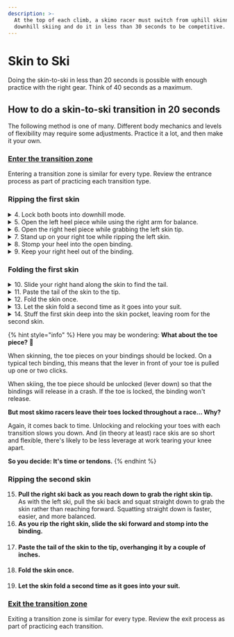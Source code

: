 ```yaml
---
description: >-
  At the top of each climb, a skimo racer must switch from uphill skinning to
  downhill skiing and do it in less than 30 seconds to be competitive.
---
```


# Skin to Ski

Doing the skin-to-ski in less than 20 seconds is possible with enough practice with the right gear. Think of 40 seconds as a maximum.

## How to do a skin-to-ski transition in 20 seconds <a href="#how-to-do-a-skin-to-ski-transition-in-20-seconds" id="how-to-do-a-skin-to-ski-transition-in-20-seconds"></a>

The following method is one of many. Different body mechanics and levels of flexibility may require some adjustments. Practice it a lot, and then make it your own.

### [Enter the transition zone](skin-to-ski.md#entering-a-transition-zone)

Entering a transition zone is similar for every type. Review the entrance process as part of practicing each transition type.

### Ripping the first skin

<details>

<summary>4. Lock both boots into downhill mode.</summary>

After placing your poles on the ground, move your hands straight to your boot levers. Lock them into downhill mode.

Do not stand up.

</details>

<details>

<summary>5. Open the left heel piece while using the right arm for balance.</summary>

When your boots lock, your hands will be close to your bindings. Take advantage of their proximity. Reach back to open the heel piece of the left-hand binding. At the same time, extend your right arm for balance.

But don't try and open both bindings at once. That makes you crouch on two tip-toes which is unstable. Falling over wastes time.

</details>

<details>

<summary>6. Open the right heel piece while grabbing the left skin tip.</summary>

Pull the left ski back toward you to grab the skin tip. As you grab the skin tip, unlock the heel piece of the right-hand binding.

</details>

<details>

<summary>7. Stand up on your right toe while ripping the left skin.</summary>

As you stand up on your right leg, slide the left ski forward as your left arm pulls backward. Sliding the ski forward will help remove the whole skin without having the tail stick and get caught under the ski.

</details>

<details>

<summary>8. Stomp your heel into the open binding.</summary>

As the skin comes free and the left ski goes forward, stomp your foot into the binding.

</details>

<details>

<summary>9. Keep your right heel out of the binding.</summary>

Stay on your right toe so that the right-hand binding doesn't lock prematurely. If it does, it'll make ripping the right skin more awkward. Keep your heel raised until you rip the right-hand skin.

</details>

### Folding the first skin

<details>

<summary>10. Slide your right hand along the skin to find the tail.</summary>

While holding the skin tip with your left-hand, slide your right hand along the back of the skin until you can grab the tail. Extend your index finger along the back of the skin as you guide the tail toward the tip.

</details>

<details>

<summary>11. Paste the tail of the skin to the tip.</summary>

Press the tip and tail together, but make sure the tail overhangs the tip by a couple of inches. The overhanging tail has two purposes:

* It's easier to grab the exposed tail and separate the glue at the next transition; and
* The overhanging tail can thaw next to your torso. (See step #\[two below this one])

</details>

<details>

<summary>12. Fold the skin once.</summary>

Fold the skin neatly. Keep your skins organized to save time when you need to re-use them. Do not ball them up. Untangling skins costs more time than folding them.

</details>

<details>

<summary>13. Let the skin fold a second time as it goes into your suit.</summary>

With the skin folded once and grasped in the middle, the skin will fold a second time as it goes into the skin pocket. Position the skin so that the overhanging tail is against your torso. That way your body heat will melt any snow or ice on the tail and your base layer will absorb the moisture. With the next application, there's a much better chance of good adhesion.

Do not put skins in your pack. Taking your pack off is a total waste of time, and your skins won't thaw. Wasted time and icy skins ruin races.

</details>

<details>

<summary>14. Stuff the first skin deep into the skin pocket, leaving room for the second skin.</summary>

A neatly double-folded skin will leave enough room for a second. That way you can alternate pairs of skins and skin pockets from right to left with each transition.

</details>

{% hint style="info" %}
Here you may be wondering: **What about the toe piece?** 🤔

When skinning, the toe pieces on your bindings should be locked. On a typical tech binding, this means that the lever in front of your toe is pulled up one or two clicks.

When skiing, the toe piece should be unlocked (lever down) so that the bindings will release in a crash. If the toe is locked, the binding won't release.

**But most skimo racers leave their toes locked throughout a race... Why?**

Again, it comes back to time. Unlocking and relocking your toes with each transition slows you down. And (in theory at least) race skis are so short and flexible, there's likely to be less leverage at work tearing your knee apart.

**So you decide: It's time or tendons.**
{% endhint %}

### Ripping the second skin

15. **Pull the right ski back as you reach down to grab the right skin tip.**\
    As with the left ski, pull the ski back and squat straight down to grab the skin rather than reaching forward. Squatting straight down is faster, easier, and more balanced.
16. **As you rip the right skin, slide the ski forward and stomp into the binding.**
17. #### Paste the tail of the skin to the tip, overhanging it by a couple of inches. <a href="#17-paste-the-tail-of-the-skin-to-the-tip-overhanging-it-by-a-couple-of-inches" id="17-paste-the-tail-of-the-skin-to-the-tip-overhanging-it-by-a-couple-of-inches"></a>
18. **Fold the skin once.**
19. #### Let the skin fold a second time as it goes into your suit. <a href="#19-let-the-skin-fold-a-second-time-as-it-goes-into-your-suit" id="19-let-the-skin-fold-a-second-time-as-it-goes-into-your-suit"></a>

### [Exit the transition zone](exiting-a-transition-zone.md)

Exiting a transition zone is similar for every type. Review the exit process as part of practicing each transition.

